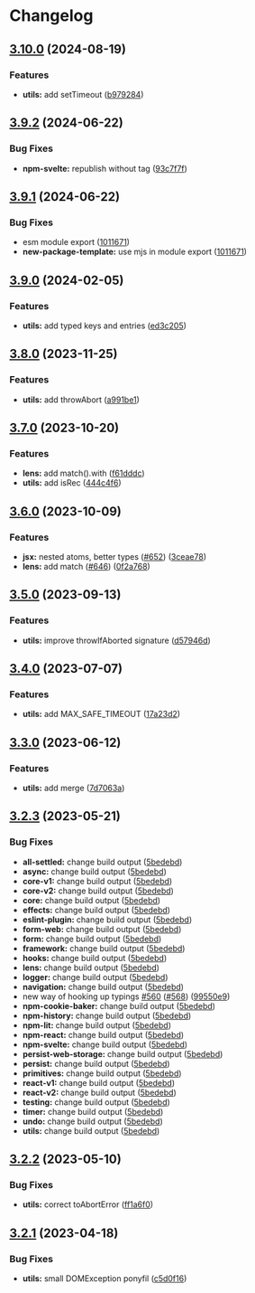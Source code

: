 # Changelog

## [3.10.0](https://github.com/artalar/reatom/compare/utils-v3.9.2...utils-v3.10.0) (2024-08-19)

### Features

- **utils:** add setTimeout ([b979284](https://github.com/artalar/reatom/commit/b9792842c45409da53448272d593a327ab306b0c))

## [3.9.2](https://github.com/artalar/reatom/compare/utils-v3.9.1...utils-v3.9.2) (2024-06-22)

### Bug Fixes

- **npm-svelte:** republish without tag ([93c7f7f](https://github.com/artalar/reatom/commit/93c7f7f5ec58247b1b3aec854cd83b0a0ecd6a6c))

## [3.9.1](https://github.com/artalar/reatom/compare/utils-v3.9.0...utils-v3.9.1) (2024-06-22)

### Bug Fixes

- esm module export ([1011671](https://github.com/artalar/reatom/commit/10116719dd92d8102352a39e4ed772b8173d8668))
- **new-package-template:** use mjs in module export ([1011671](https://github.com/artalar/reatom/commit/10116719dd92d8102352a39e4ed772b8173d8668))

## [3.9.0](https://github.com/artalar/reatom/compare/utils-v3.8.0...utils-v3.9.0) (2024-02-05)

### Features

- **utils:** add typed keys and entries ([ed3c205](https://github.com/artalar/reatom/commit/ed3c205259d39cea018938c2b14794dbfd994c00))

## [3.8.0](https://github.com/artalar/reatom/compare/utils-v3.7.0...utils-v3.8.0) (2023-11-25)

### Features

- **utils:** add throwAbort ([a991be1](https://github.com/artalar/reatom/commit/a991be1153c8b1c3c929a7eabcc9328e022b8eff))

## [3.7.0](https://github.com/artalar/reatom/compare/utils-v3.6.0...utils-v3.7.0) (2023-10-20)

### Features

- **lens:** add match().with ([f61dddc](https://github.com/artalar/reatom/commit/f61dddc858fda9921117acd472cc4e4e71cdd47e))
- **utils:** add isRec ([444c4f6](https://github.com/artalar/reatom/commit/444c4f6c528092a59bdd332218b3d42c88351999))

## [3.6.0](https://github.com/artalar/reatom/compare/utils-v3.5.0...utils-v3.6.0) (2023-10-09)

### Features

- **jsx:** nested atoms, better types ([#652](https://github.com/artalar/reatom/issues/652)) ([3ceae78](https://github.com/artalar/reatom/commit/3ceae788da52ff40a561ce5b2fc5371475fb7d7c))
- **lens:** add match ([#646](https://github.com/artalar/reatom/issues/646)) ([0f2a768](https://github.com/artalar/reatom/commit/0f2a7685dd797cac4c9fc882a8e24bc31f9503a6))

## [3.5.0](https://github.com/artalar/reatom/compare/utils-v3.4.0...utils-v3.5.0) (2023-09-13)

### Features

- **utils:** improve throwIfAborted signature ([d57946d](https://github.com/artalar/reatom/commit/d57946d294285f5f51714a1ffc873928ae7cf079))

## [3.4.0](https://github.com/artalar/reatom/compare/utils-v3.3.0...utils-v3.4.0) (2023-07-07)

### Features

- **utils:** add MAX_SAFE_TIMEOUT ([17a23d2](https://github.com/artalar/reatom/commit/17a23d2917d42855c0b2872e0c504e5d1ed83172))

## [3.3.0](https://github.com/artalar/reatom/compare/utils-v3.2.3...utils-v3.3.0) (2023-06-12)

### Features

- **utils:** add merge ([7d7063a](https://github.com/artalar/reatom/commit/7d7063a5eaff2b6f2f0f1677d4d3bba34dad38a8))

## [3.2.3](https://github.com/artalar/reatom/compare/utils-v3.2.2...utils-v3.2.3) (2023-05-21)

### Bug Fixes

- **all-settled:** change build output ([5bedebd](https://github.com/artalar/reatom/commit/5bedebda3a1ee92850d10f767686303b8ec2ba0e))
- **async:** change build output ([5bedebd](https://github.com/artalar/reatom/commit/5bedebda3a1ee92850d10f767686303b8ec2ba0e))
- **core-v1:** change build output ([5bedebd](https://github.com/artalar/reatom/commit/5bedebda3a1ee92850d10f767686303b8ec2ba0e))
- **core-v2:** change build output ([5bedebd](https://github.com/artalar/reatom/commit/5bedebda3a1ee92850d10f767686303b8ec2ba0e))
- **core:** change build output ([5bedebd](https://github.com/artalar/reatom/commit/5bedebda3a1ee92850d10f767686303b8ec2ba0e))
- **effects:** change build output ([5bedebd](https://github.com/artalar/reatom/commit/5bedebda3a1ee92850d10f767686303b8ec2ba0e))
- **eslint-plugin:** change build output ([5bedebd](https://github.com/artalar/reatom/commit/5bedebda3a1ee92850d10f767686303b8ec2ba0e))
- **form-web:** change build output ([5bedebd](https://github.com/artalar/reatom/commit/5bedebda3a1ee92850d10f767686303b8ec2ba0e))
- **form:** change build output ([5bedebd](https://github.com/artalar/reatom/commit/5bedebda3a1ee92850d10f767686303b8ec2ba0e))
- **framework:** change build output ([5bedebd](https://github.com/artalar/reatom/commit/5bedebda3a1ee92850d10f767686303b8ec2ba0e))
- **hooks:** change build output ([5bedebd](https://github.com/artalar/reatom/commit/5bedebda3a1ee92850d10f767686303b8ec2ba0e))
- **lens:** change build output ([5bedebd](https://github.com/artalar/reatom/commit/5bedebda3a1ee92850d10f767686303b8ec2ba0e))
- **logger:** change build output ([5bedebd](https://github.com/artalar/reatom/commit/5bedebda3a1ee92850d10f767686303b8ec2ba0e))
- **navigation:** change build output ([5bedebd](https://github.com/artalar/reatom/commit/5bedebda3a1ee92850d10f767686303b8ec2ba0e))
- new way of hooking up typings [#560](https://github.com/artalar/reatom/issues/560) ([#568](https://github.com/artalar/reatom/issues/568)) ([99550e9](https://github.com/artalar/reatom/commit/99550e98c34df7efd8431282a868a0483bed5dc8))
- **npm-cookie-baker:** change build output ([5bedebd](https://github.com/artalar/reatom/commit/5bedebda3a1ee92850d10f767686303b8ec2ba0e))
- **npm-history:** change build output ([5bedebd](https://github.com/artalar/reatom/commit/5bedebda3a1ee92850d10f767686303b8ec2ba0e))
- **npm-lit:** change build output ([5bedebd](https://github.com/artalar/reatom/commit/5bedebda3a1ee92850d10f767686303b8ec2ba0e))
- **npm-react:** change build output ([5bedebd](https://github.com/artalar/reatom/commit/5bedebda3a1ee92850d10f767686303b8ec2ba0e))
- **npm-svelte:** change build output ([5bedebd](https://github.com/artalar/reatom/commit/5bedebda3a1ee92850d10f767686303b8ec2ba0e))
- **persist-web-storage:** change build output ([5bedebd](https://github.com/artalar/reatom/commit/5bedebda3a1ee92850d10f767686303b8ec2ba0e))
- **persist:** change build output ([5bedebd](https://github.com/artalar/reatom/commit/5bedebda3a1ee92850d10f767686303b8ec2ba0e))
- **primitives:** change build output ([5bedebd](https://github.com/artalar/reatom/commit/5bedebda3a1ee92850d10f767686303b8ec2ba0e))
- **react-v1:** change build output ([5bedebd](https://github.com/artalar/reatom/commit/5bedebda3a1ee92850d10f767686303b8ec2ba0e))
- **react-v2:** change build output ([5bedebd](https://github.com/artalar/reatom/commit/5bedebda3a1ee92850d10f767686303b8ec2ba0e))
- **testing:** change build output ([5bedebd](https://github.com/artalar/reatom/commit/5bedebda3a1ee92850d10f767686303b8ec2ba0e))
- **timer:** change build output ([5bedebd](https://github.com/artalar/reatom/commit/5bedebda3a1ee92850d10f767686303b8ec2ba0e))
- **undo:** change build output ([5bedebd](https://github.com/artalar/reatom/commit/5bedebda3a1ee92850d10f767686303b8ec2ba0e))
- **utils:** change build output ([5bedebd](https://github.com/artalar/reatom/commit/5bedebda3a1ee92850d10f767686303b8ec2ba0e))

## [3.2.2](https://github.com/artalar/reatom/compare/utils-v3.2.1...utils-v3.2.2) (2023-05-10)

### Bug Fixes

- **utils:** correct toAbortError ([ff1a6f0](https://github.com/artalar/reatom/commit/ff1a6f0b1cbdf04d4fa734a67c6d18cefbad2450))

## [3.2.1](https://github.com/artalar/reatom/compare/utils-v3.2.0...utils-v3.2.1) (2023-04-18)

### Bug Fixes

- **utils:** small DOMException ponyfil ([c5d0f16](https://github.com/artalar/reatom/commit/c5d0f16cd8601219031e2a219b24b712fdc03d77))
